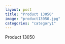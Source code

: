 ```yaml
---
layout: post
title: "Product 13050"
image: "product13050.jpg"
categories: "category1"
---
```

Product 13050
